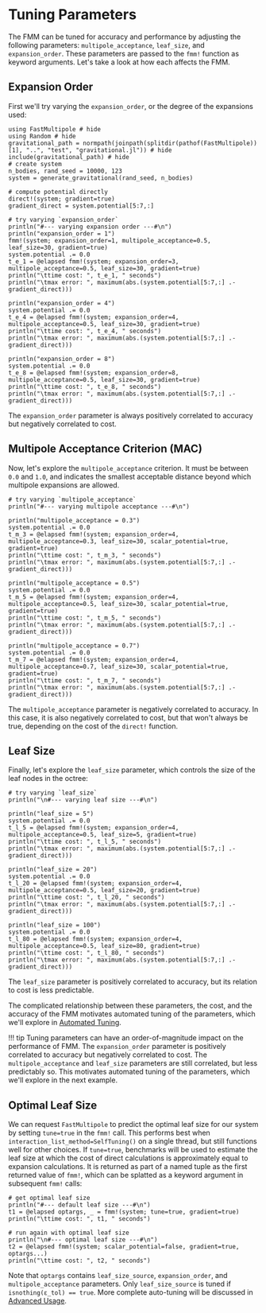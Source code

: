 # Tuning Parameters

The FMM can be tuned for accuracy and performance by adjusting the following parameters: `multipole_acceptance`, `leaf_size`, and `expansion_order`. These parameters are passed to the `fmm!` function as keyword arguments. Let's take a look at how each affects the FMM. 

## Expansion Order

First we'll try varying the `expansion_order`, or the degree of the expansions used:

```@example guidedex
using FastMultipole # hide
using Random # hide
gravitational_path = normpath(joinpath(splitdir(pathof(FastMultipole))[1], "..", "test", "gravitational.jl")) # hide
include(gravitational_path) # hide
# create system
n_bodies, rand_seed = 10000, 123
system = generate_gravitational(rand_seed, n_bodies)

# compute potential directly
direct!(system; gradient=true)
gradient_direct = system.potential[5:7,:]

# try varying `expansion_order`
println("#--- varying expansion order ---#\n")
println("expansion_order = 1")
fmm!(system; expansion_order=1, multipole_acceptance=0.5, leaf_size=30, gradient=true)
system.potential .= 0.0
t_e_1 = @elapsed fmm!(system; expansion_order=3, multipole_acceptance=0.5, leaf_size=30, gradient=true)
println("\ttime cost: ", t_e_1, " seconds")
println("\tmax error: ", maximum(abs.(system.potential[5:7,:] .- gradient_direct)))

println("expansion_order = 4")
system.potential .= 0.0
t_e_4 = @elapsed fmm!(system; expansion_order=4, multipole_acceptance=0.5, leaf_size=30, gradient=true)
println("\ttime cost: ", t_e_4, " seconds")
println("\tmax error: ", maximum(abs.(system.potential[5:7,:] .- gradient_direct)))

println("expansion_order = 8")
system.potential .= 0.0
t_e_8 = @elapsed fmm!(system; expansion_order=8, multipole_acceptance=0.5, leaf_size=30, gradient=true)
println("\ttime cost: ", t_e_8, " seconds")
println("\tmax error: ", maximum(abs.(system.potential[5:7,:] .- gradient_direct)))
```
The `expansion_order` parameter is always positively correlated to accuracy but negatively correlated to cost. 

## Multipole Acceptance Criterion (MAC)

Now, let's explore the `multipole_acceptance` criterion. It must be between `0.0` and `1.0`, and indicates the smallest acceptable distance beyond which multipole expansions are allowed.

```@example guidedex
# try varying `multipole_acceptance`
println("#--- varying multipole acceptance ---#\n")

println("multipole_acceptance = 0.3")
system.potential .= 0.0
t_m_3 = @elapsed fmm!(system; expansion_order=4, multipole_acceptance=0.3, leaf_size=30, scalar_potential=true, gradient=true)
println("\ttime cost: ", t_m_3, " seconds")
println("\tmax error: ", maximum(abs.(system.potential[5:7,:] .- gradient_direct)))

println("multipole_acceptance = 0.5")
system.potential .= 0.0
t_m_5 = @elapsed fmm!(system; expansion_order=4, multipole_acceptance=0.5, leaf_size=30, scalar_potential=true, gradient=true)
println("\ttime cost: ", t_m_5, " seconds")
println("\tmax error: ", maximum(abs.(system.potential[5:7,:] .- gradient_direct)))

println("multipole_acceptance = 0.7")
system.potential .= 0.0
t_m_7 = @elapsed fmm!(system; expansion_order=4, multipole_acceptance=0.7, leaf_size=30, scalar_potential=true, gradient=true)
println("\ttime cost: ", t_m_7, " seconds")
println("\tmax error: ", maximum(abs.(system.potential[5:7,:] .- gradient_direct)))
```
The `multipole_acceptance` parameter is negatively correlated to accuracy. In this case, it is also negatively correlated to cost, but that won't always be true, depending on the cost of the `direct!` function.

## Leaf Size

Finally, let's explore the `leaf_size` parameter, which controls the size of the leaf nodes in the octree:

```@example guidedex
# try varying `leaf_size`
println("\n#--- varying leaf size ---#\n")

println("leaf_size = 5")
system.potential .= 0.0
t_l_5 = @elapsed fmm!(system; expansion_order=4, multipole_acceptance=0.5, leaf_size=5, gradient=true)
println("\ttime cost: ", t_l_5, " seconds")
println("\tmax error: ", maximum(abs.(system.potential[5:7,:] .- gradient_direct)))

println("leaf_size = 20")
system.potential .= 0.0
t_l_20 = @elapsed fmm!(system; expansion_order=4, multipole_acceptance=0.5, leaf_size=20, gradient=true)
println("\ttime cost: ", t_l_20, " seconds")
println("\tmax error: ", maximum(abs.(system.potential[5:7,:] .- gradient_direct)))

println("leaf_size = 100")
system.potential .= 0.0
t_l_80 = @elapsed fmm!(system; expansion_order=4, multipole_acceptance=0.5, leaf_size=80, gradient=true)
println("\ttime cost: ", t_l_80, " seconds")
println("\tmax error: ", maximum(abs.(system.potential[5:7,:] .- gradient_direct)))
```
The `leaf_size` parameter is positively correlated to accuracy, but its relation to cost is less predictable. 

The complicated relationship between these parameters, the cost, and the accuracy of the FMM motivates automated tuning of the parameters, which we'll explore in [Automated Tuning](advanced_usage_2.md).

!!! tip
    Tuning parameters can have an order-of-magnitude impact on the performance of FMM. The `expansion_order` parameter is positively correlated to accuracy but negatively correlated to cost. The `multipole_acceptance` and `leaf_size` parameters are still correlated, but less predictably so. This motivates automated tuning of the parameters, which we'll explore in the next example.

## Optimal Leaf Size

We can request `FastMultipole` to predict the optimal leaf size for our system by setting `tune=true` in the `fmm!` call. This performs best when `interaction_list_method=SelfTuning()` on a single thread, but still functions well for other choices. If `tune=true`, benchmarks will be used to estimate the leaf size at which the cost of direct calculations is approximately equal to expansion calculations. It is returned as part of a named tuple as the first returned value of `fmm!`, which can be splatted as a keyword argument in subsequent `fmm!` calls:

```@example guidedex
# get optimal leaf size
println("#--- default leaf size ---#\n")
t1 = @elapsed optargs, _ = fmm!(system; tune=true, gradient=true)
println("\ttime cost: ", t1, " seconds")

# run again with optimal leaf size
println("\n#--- optimal leaf size ---#\n")
t2 = @elapsed fmm!(system; scalar_potential=false, gradient=true, optargs...)
println("\ttime cost: ", t2, " seconds")
```
Note that `optargs` contains `leaf_size_source`, `expansion_order`, and `multipole_acceptance` parameters. Only `leaf_size_source` is tuned if `isnothing(ε_tol) == true`. More complete auto-tuning will be discussed in [Advanced Usage](advanced_usage.md).
